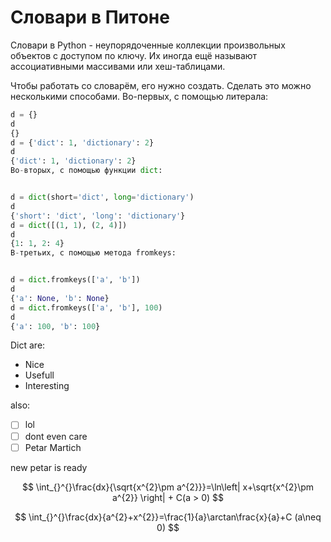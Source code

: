 # Словари в Питоне

Словари в Python - неупорядоченные коллекции произвольных объектов с доступом по ключу. Их иногда ещё называют ассоциативными массивами или хеш-таблицами.

Чтобы работать со словарём, его нужно создать. Сделать это можно несколькими способами. Во-первых, с помощью литерала:

```python
d = {}
d
{}
d = {'dict': 1, 'dictionary': 2}
d
{'dict': 1, 'dictionary': 2}
Во-вторых, с помощью функции dict:


d = dict(short='dict', long='dictionary')
d
{'short': 'dict', 'long': 'dictionary'}
d = dict([(1, 1), (2, 4)])
d
{1: 1, 2: 4}
В-третьих, с помощью метода fromkeys:


d = dict.fromkeys(['a', 'b'])
d
{'a': None, 'b': None}
d = dict.fromkeys(['a', 'b'], 100)
d
{'a': 100, 'b': 100}
```

Dict are:

- Nice
- Usefull
- Interesting

also:

- [ ] lol
- [ ] dont even care
- [ ] Petar Martich

new petar is ready

$$
\int_{}^{}\frac{dx}{\sqrt{x^{2}\pm a^{2}}}=\ln\left| x+\sqrt{x^{2}\pm a^{2}} \right| + C(a > 0)
$$

$$
\int_{}^{}\frac{dx}{a^{2}+x^{2}}=\frac{1}{a}\arctan\frac{x}{a}+C   (a\neq 0)
$$